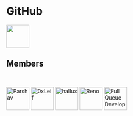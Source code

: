 #  GitHub

<a id="circle-avatar" href="https://github.com/0xOpenBytes">
    <img src="https://avatars.githubusercontent.com/u/92551192?s=200&v=4" width="60">
</a>

<br/>

## Members

<br/>

<!-- members -->
<a id="circle-avatar" href="https://github.com/parshav"><img src="https://github.com/parshav.png" width="60px" alt="Parshav" /></a>
<a id="circle-avatar" href="https://github.com/0xLeif"><img src="https://github.com/0xLeif.png" width="60px" alt="0xLeif" /></a>
<a id="circle-avatar" href="https://github.com/haIIux"><img src="https://github.com/haIIux.png" width="60px" alt="haIIux" /></a>
<a id="circle-avatar" href="https://github.com/rjp2525"><img src="https://github.com/rjp2525.png" width="60px" alt="Reno" /></a>
<a id="circle-avatar" href="https://github.com/FullQueueDeveloper"><img src="https://github.com/FullQueueDeveloper.png" width="60px" alt="Full Queue Developer"/></a>
<!-- members -->
